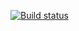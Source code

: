 [![Build status](https://ci.appveyor.com/api/projects/status/vv8c5as8s2h99dmv?svg=true)](https://ci.appveyor.com/project/Artem-Mv/bdd)
